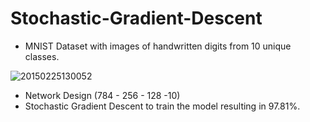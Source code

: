 # Stochastic-Gradient-Descent

- MNIST Dataset with images of handwritten digits from 10 unique classes.

![20150225130052](https://user-images.githubusercontent.com/48844625/54872357-5d6fa680-4d88-11e9-9e29-42a6155e0bf1.png)

- Network Design (784 - 256 - 128 -10)
- Stochastic Gradient Descent to train the model resulting in 97.81%. 
